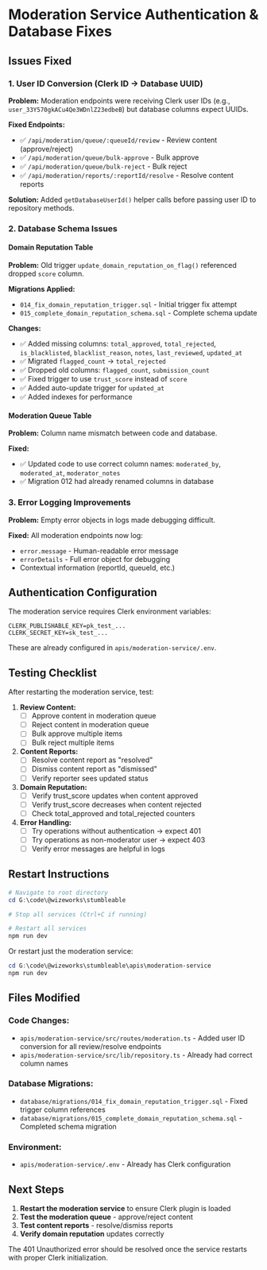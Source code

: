 # Moderation Service Authentication & Database Fixes

## Issues Fixed

### 1. User ID Conversion (Clerk ID → Database UUID)
**Problem:** Moderation endpoints were receiving Clerk user IDs (e.g., `user_33Y570gkACu4Qe3WDnlZ23edbeB`) but database columns expect UUIDs.

**Fixed Endpoints:**
- ✅ `/api/moderation/queue/:queueId/review` - Review content (approve/reject)
- ✅ `/api/moderation/queue/bulk-approve` - Bulk approve
- ✅ `/api/moderation/queue/bulk-reject` - Bulk reject  
- ✅ `/api/moderation/reports/:reportId/resolve` - Resolve content reports

**Solution:** Added `getDatabaseUserId()` helper calls before passing user ID to repository methods.

### 2. Database Schema Issues

#### Domain Reputation Table
**Problem:** Old trigger `update_domain_reputation_on_flag()` referenced dropped `score` column.

**Migrations Applied:**
- `014_fix_domain_reputation_trigger.sql` - Initial trigger fix attempt
- `015_complete_domain_reputation_schema.sql` - Complete schema update

**Changes:**
- ✅ Added missing columns: `total_approved`, `total_rejected`, `is_blacklisted`, `blacklist_reason`, `notes`, `last_reviewed`, `updated_at`
- ✅ Migrated `flagged_count` → `total_rejected`
- ✅ Dropped old columns: `flagged_count`, `submission_count`
- ✅ Fixed trigger to use `trust_score` instead of `score`
- ✅ Added auto-update trigger for `updated_at`
- ✅ Added indexes for performance

#### Moderation Queue Table
**Problem:** Column name mismatch between code and database.

**Fixed:**
- ✅ Updated code to use correct column names: `moderated_by`, `moderated_at`, `moderator_notes`
- ✅ Migration 012 had already renamed columns in database

### 3. Error Logging Improvements
**Problem:** Empty error objects in logs made debugging difficult.

**Fixed:** All moderation endpoints now log:
- `error.message` - Human-readable error message
- `errorDetails` - Full error object for debugging
- Contextual information (reportId, queueId, etc.)

## Authentication Configuration

The moderation service requires Clerk environment variables:

```env
CLERK_PUBLISHABLE_KEY=pk_test_...
CLERK_SECRET_KEY=sk_test_...
```

These are already configured in `apis/moderation-service/.env`.

## Testing Checklist

After restarting the moderation service, test:

1. **Review Content:**
   - [ ] Approve content in moderation queue
   - [ ] Reject content in moderation queue
   - [ ] Bulk approve multiple items
   - [ ] Bulk reject multiple items

2. **Content Reports:**
   - [ ] Resolve content report as "resolved"
   - [ ] Dismiss content report as "dismissed"
   - [ ] Verify reporter sees updated status

3. **Domain Reputation:**
   - [ ] Verify trust_score updates when content approved
   - [ ] Verify trust_score decreases when content rejected
   - [ ] Check total_approved and total_rejected counters

4. **Error Handling:**
   - [ ] Try operations without authentication → expect 401
   - [ ] Try operations as non-moderator user → expect 403
   - [ ] Verify error messages are helpful in logs

## Restart Instructions

```powershell
# Navigate to root directory
cd G:\code\@wizeworks\stumbleable

# Stop all services (Ctrl+C if running)

# Restart all services
npm run dev
```

Or restart just the moderation service:

```powershell
cd G:\code\@wizeworks\stumbleable\apis\moderation-service
npm run dev
```

## Files Modified

### Code Changes:
- `apis/moderation-service/src/routes/moderation.ts` - Added user ID conversion for all review/resolve endpoints
- `apis/moderation-service/src/lib/repository.ts` - Already had correct column names

### Database Migrations:
- `database/migrations/014_fix_domain_reputation_trigger.sql` - Fixed trigger column references
- `database/migrations/015_complete_domain_reputation_schema.sql` - Completed schema migration

### Environment:
- `apis/moderation-service/.env` - Already has Clerk configuration

## Next Steps

1. **Restart the moderation service** to ensure Clerk plugin is loaded
2. **Test the moderation queue** - approve/reject content
3. **Test content reports** - resolve/dismiss reports
4. **Verify domain reputation** updates correctly

The 401 Unauthorized error should be resolved once the service restarts with proper Clerk initialization.
